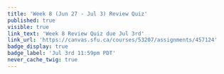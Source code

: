 ```yaml
---
title: 'Week 8 (Jun 27 - Jul 3) Review Quiz'
published: true
visible: true
link_text: 'Week 8 Review Quiz due Jul 3rd'
link_url: 'https://canvas.sfu.ca/courses/53207/assignments/457124'
badge_display: true
badge_label: 'Jul 3rd 11:59pm PDT'
never_cache_twig: true
---
```

